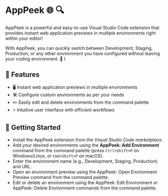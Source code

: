 # AppPeek 🌐 🔍
AppPeek is a powerful and easy-to-use Visual Studio Code extension that provides instant web application previews in multiple environments right within your editor!  

With AppPeek, you can quickly switch between Development, Staging, Production, or any other environment you have configured without leaving your coding environment. 🚀
I

## 🌟 Features
- 🖥️ Instant web application previews in multiple environments
- 🛠️ Configure custom environments as per your needs
- ✏️️ Easily edit and delete environments from the command palette
- ⚡ Intuitive user interface with efficient workflows

## 🎯 Getting Started
* Install the AppPeek extension from the _Visual Studio Code marketplace_.
* Add your desired environments using the __AppPeek: Add Environment__ command from the command palette (press ``Ctrl+Shift+P`` on Windows/Linux, or ``Cmd+Shift+P`` on macOS).
* Enter the environment name (e.g., Development, Staging, Production) and URL.
* Open an environment preview using the AppPeek: Open Environment Preview command from the command palette.
* Edit or delete an environment using the AppPeek: Edit Environment or AppPeek: Delete Environment commands from the command palette.